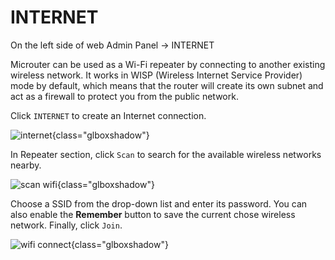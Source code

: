 # INTERNET

On the left side of web Admin Panel -> INTERNET

Microuter can be used as a Wi-Fi repeater by connecting to another existing wireless network. It works in WISP (Wireless Internet Service Provider) mode by default, which means that the router will create its own subnet and act as a firewall to protect you from the public network.

Click `INTERNET` to create an Internet connection.

![internet](https://static.gl-inet.com/docs/en/3/setup/gl-usb150/internet/internet.jpg){class="glboxshadow"}

In Repeater section, click `Scan` to search for the available wireless networks nearby.

![scan wifi](https://static.gl-inet.com/docs/en/3/setup/share/internet/repeater_scan.png){class="glboxshadow"}

Choose a SSID from the drop-down list and enter its password. You can also enable the **Remember** button to save the current chose wireless network. Finally, click `Join`.

![wifi connect](https://static.gl-inet.com/docs/en/3/setup/share/internet/repeater_connect.png){class="glboxshadow"}
